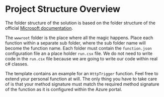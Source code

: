 # Project Structure Overview
The folder structure of the solution is based on the folder structure of the official [Microsoft documentation](https://docs.microsoft.com/en-us/azure/azure-functions/functions-reference#folder-structure).

The `wwwroot` folder is the place where all the magic happens. Place each function within a separate sub folder, where the sub folder name will become the function name. Each folder must contain the `function.json` configuration file an a place holder `run.csx` file. We do not need to write code in the `run.csx` file because we are going to write our code within real c# classes.

The template contains an example for an `HttpTrigger` function. Feel free to extend your personal function at will. The only thing you have to take care of is that your method signature must match the required method signature of the function as it is configured within the Azure portal. 
